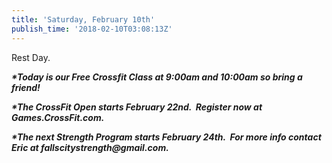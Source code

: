 ```yaml
---
title: 'Saturday, February 10th'
publish_time: '2018-02-10T03:08:13Z'
---
```


Rest Day.

***\*Today is our Free Crossfit Class at 9:00am and 10:00am so bring a
friend!***

***\*The CrossFit Open starts February 22nd.  Register now at
Games.CrossFit.com.***

***\*The next Strength Program starts February 24th.  For more info
contact Eric at fallscitystrength\@gmail.com.***
